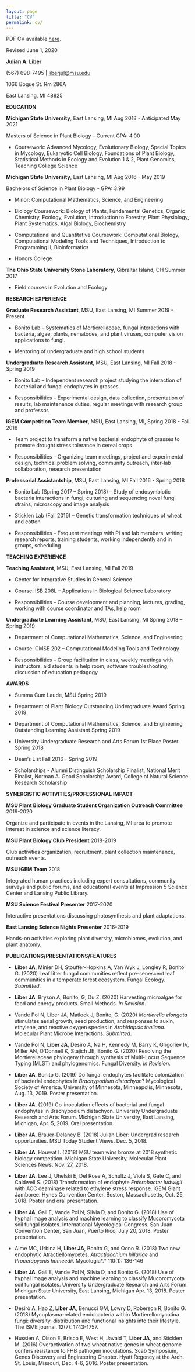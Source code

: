 ```yaml
---
layout: page
title: "CV"
permalink: cv/
---
```

PDF CV available [here](/pdfs/CV_Liber_Julian_long_071520.pdf).

Revised June 1, 2020

**Julian A. Liber**

\(567) 698-7495 | liberjul@msu.edu

1066 Bogue St. Rm 286A

East Lansing, MI 48825

**EDUCATION**

**Michigan State University**, East Lansing, MI Aug 2018 - Anticipated
May 2021

Masters of Science in Plant Biology – Current GPA: 4.00

-   Coursework: Advanced Mycology, Evolutionary Biology, Special Topics
    in Mycology, Eukaryotic Cell Biology, Foundations of Plant Biology,
    Statistical Methods in Ecology and Evolution 1 & 2, Plant Genomics,
    Teaching College Science

**Michigan State University**, East Lansing, MI Aug 2016 - May 2019

Bachelors of Science in Plant Biology - GPA: 3.99

-   Minor: Computational Mathematics, Science, and Engineering

-   Biology Coursework: Biology of Plants, Fundamental Genetics, Organic
    Chemistry, Ecology, Evolution, Introduction to Forestry, Plant
    Physiology, Plant Systematics, Algal Biology, Biochemistry

-   Computational and Quantitative Coursework: Computational Biology,
    Computational Modeling Tools and Techniques, Introduction to
    Programming II, Bioinformatics

-   Honors College

**The Ohio State University Stone Laboratory**, Gibraltar Island, OH
Summer 2017

-   Field courses in Evolution and Ecology

**RESEARCH EXPERIENCE**

**Graduate Research Assistant**, MSU, East Lansing, MI Summer 2019 -
Present

-   Bonito Lab – Systematics of Mortierellaceae, fungal interactions
    with bacteria, algae, plants, nematodes, and plant viruses, computer
    vision applications to fungi.

-   Mentoring of undergraduate and high school students

**Undergraduate Research Assistant**, MSU, East Lansing, MI Fall 2018 -
Spring 2019

-   Bonito Lab – Independent research project studying the interaction
    of bacterial and fungal endophytes in grasses.

-   Responsibilities – Experimental design, data collection,
    presentation of results, lab maintenance duties, regular meetings
    with research group and professor.

**iGEM Competition Team Member**, MSU, East Lansing, MI, Spring 2018 -
Fall 2018

-   Team project to transform a native bacterial endophyte of grasses to
    promote drought stress tolerance in cereal crops

-   Responsibilities – Organizing team meetings, project and
    experimental design, technical problem solving, community outreach,
    inter-lab collaboration, research presentation

**Professorial Assistantship**, MSU, East Lansing, MI Fall 2016 - Spring
2018

-   Bonito Lab (Spring 2017 – Spring 2018) – Study of endosymbiotic
    bacteria interactions in fungi; culturing and sequencing novel fungi
    strains, microscopy and image analysis

-   Sticklen Lab (Fall 2016) – Genetic transformation techniques of
    wheat and cotton

-   Responsibilities – Frequent meetings with PI and lab members,
    writing research reports, training students, working independently
    and in groups, scheduling

**TEACHING EXPERIENCE**

**Teaching Assistant**, MSU, East Lansing, MI Fall 2019

-   Center for Integrative Studies in General Science

-   Course: ISB 208L – Applications in Biological Science Laboratory

-   Responsibilities – Course development and planning, lectures,
    grading, working with course coordinator and TAs, help room

**Undergraduate Learning Assistant**, MSU, East Lansing, MI Spring 2018
– Spring 2019

-   Department of Computational Mathematics, Science, and Engineering

-   Course: CMSE 202 – Computational Modeling Tools and Technology

-   Responsibilities – Group facilitation in class, weekly meetings with
    instructors, aid students in help room, software troubleshooting,
    discussion of education pedagogy

**AWARDS**

-   Summa Cum Laude, MSU Spring 2019

-   Department of Plant Biology Outstanding Undergraduate Award Spring
    2019

-   Department of Computational Mathematics, Science, and Engineering
    Outstanding Learning Assistant Spring 2019

-   University Undergraduate Research and Arts Forum 1st Place Poster
    Spring 2018

-   Dean’s List Fall 2016 - Spring 2019

-   Scholarships - Alumni Distinguish Scholarship Finalist, National
    Merit Finalist, Norman A. Good Scholarship Award, College of Natural
    Science Research Scholarship

**SYNERGISTIC ACTIVITIES/PROFESSIONAL IMPACT**

**MSU Plant Biology Graduate Student Organization Outreach Committee**
2019-2020

Organize and participate in events in the Lansing, MI area to promote
interest in science and science literacy.

**MSU Plant Biology Club President** 2018-2019

Club activities organization, recruitment, plant collection maintenance,
outreach events.

**MSU iGEM Team** 2018

Integrated human practices including expert consultations, community
surveys and public forums, and educational events at Impression 5
Science Center and Lansing Public Library.

**MSU Science Festival Presenter** 2017-2020

Interactive presentations discussing photosynthesis and plant
adaptations.

**East Lansing Science Nights Presenter** 2016-2019

Hands-on activities exploring plant diversity, microbiomes, evolution,
and plant anatomy.

**PUBLICATIONS/PRESENTATIONS/FEATURES**
-   **Liber JA**, Minier DH, Stouffer-Hopkins A, Van Wyk J,
    Longley R, Bonito G. (2020) Leaf litter fungal communities reflect
    pre-senescent leaf communities in a temperate forest ecosystem.
    Fungal Ecology. *Submitted*.

-   **Liber JA**, Bryson A, Bonito, G, Du Z. (2020) Harvesting microalgae
    for food and energy products. Small Methods. *In Revision*.

-   Vande Pol N, Liber JA, Matlock J, Bonito, G. (2020) *Mortierella
    elongata* stimulates aerial growth, seed production, and responses
    to auxin, ethylene, and reactive oxygen species in *Arabidopsis
    thaliana*. Molecular Plant Microbe Interactions. *Submitted*.

-   Vande Pol N, **Liber JA**, Desirò A, Na H, Kennedy M, Barry K,
    Grigoriev IV, Miller AN, O’Donnell K, Stajich JE, Bonito G. (2020)
    Resolving the Mortierellaceae phylogeny through synthesis of
    Multi-Locus Sequence Typing (MLST) and phylogenomics. Fungal
    Diversity. *In Revision*.

-   **Liber JA**, Bonito G. (2019) Do fungal endophytes facilitate
    colonization of bacterial endophytes in *Brachypodium distachyon*?
    Mycological Society of America. University of Minnesota,
    Minneapolis, Minnesota, Aug. 13, 2019. Poster presentation.

-   **Liber JA**. (2019) Co-inoculation effects of bacterial and fungal
    endophytes in Brachypodium distachyon. University Undergraduate
    Research and Arts Forum. Michigan State University, East Lansing,
    Michigan, Apr. 5, 2019. Oral presentation.

-   **Liber JA**, Brauer-Delaney B. (2018) Julian Liber: Undergrad
    research opportunities. MSU Today Student Views. Dec. 5, 2018.

-   **Liber JA**, Houwat I. (2018) MSU team wins bronze at 2018
    synthetic biology competition. Michigan State University, Molecular
    Plant Sciences News. Nov. 27, 2018.

-   **Liber JA**, Lee J, Uhelski E, Del Rose A, Schultz J, Viola S, Gate
    C, and Caldwell S. (2018) Transformation of endophyte *Enterobacter
    ludwigii* with ACC deaminase related to ethylene stress response.
    iGEM Giant Jamboree. Hynes Convention Center, Boston, Massachusetts,
    Oct. 25, 2018. Poster and oral presentation.

-   **Liber JA**, Gall E, Vande Pol N, Silvia D, and Bonito G. (2018)
    Use of hyphal image analysis and machine learning to classify
    Mucoromycota soil fungal isolates. International Mycological
    Congress. San Juan Convention Center, San Juan, Puerto Rico, July
    20, 2018. Poster presentation.

-   Aime MC, Urbina H, **Liber JA**, Bonito G, and Oono R. (2018) Two
    new endophytic Atractiellomycetes, *Atractidochium hillariae* and
    *Proceropycnis hameedii*. Mycologia*.* 110(1): 136-146

-   **Liber JA**, Gall E, Vande Pol N, Silvia D, and Bonito G. (2018)
    Use of hyphal image analysis and machine learning to classify
    Mucoromycota soil fungal isolates. University Undergraduate Research
    and Arts Forum. Michigan State University, East Lansing, Michigan
    Apr. 13, 2018. Poster presentation.

-   Desirò A, Hao Z, **Liber JA**, Benucci GM, Lowry D, Roberson R,
    Bonito G. (2018) Mycoplasma-related endobacteria within
    Mortierellomycotina fungi: diversity, distribution and functional
    insights into their lifestyle. The ISME journal. 12(7): 1743-1757.

-   Hussien A, Olson E, Brisco E, West H, Javaid T, **Liber JA**, and
    Sticklen M. (2016) Overactivation of two wheat native genes in wheat
    genome confers resistance to FHB pathogen inoculations. Scab
    Symposium, Genes Discovery and Engineering Chapter. Hyatt Regency at
    the Arch. St. Louis, Missouri, Dec. 4-6, 2016. Poster presentation.
